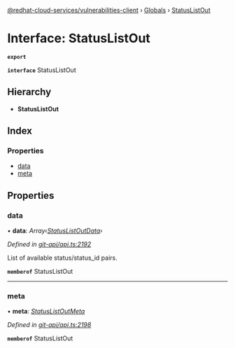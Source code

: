 [@redhat-cloud-services/vulnerabilities-client](../README.md) › [Globals](../globals.md) › [StatusListOut](statuslistout.md)

# Interface: StatusListOut

**`export`** 

**`interface`** StatusListOut

## Hierarchy

* **StatusListOut**

## Index

### Properties

* [data](statuslistout.md#data)
* [meta](statuslistout.md#meta)

## Properties

###  data

• **data**: *Array‹[StatusListOutData](statuslistoutdata.md)›*

*Defined in [git-api/api.ts:2192](https://github.com/RedHatInsights/javascript-clients.gi/blob/master/packages/vulnerabilities/git-api/api.ts#L2192)*

List of available status/status_id pairs.

**`memberof`** StatusListOut

___

###  meta

• **meta**: *[StatusListOutMeta](statuslistoutmeta.md)*

*Defined in [git-api/api.ts:2198](https://github.com/RedHatInsights/javascript-clients.gi/blob/master/packages/vulnerabilities/git-api/api.ts#L2198)*

**`memberof`** StatusListOut
